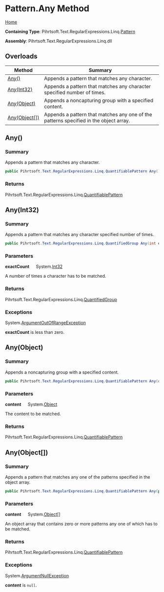 # Pattern\.Any Method

[Home](../../../../../../README.md)

**Containing Type**: Pihrtsoft\.Text\.RegularExpressions\.Linq\.[Pattern](../README.md)

**Assembly**: Pihrtsoft\.Text\.RegularExpressions\.Linq\.dll

## Overloads

| Method | Summary |
| ------ | ------- |
| [Any()](#Pihrtsoft_Text_RegularExpressions_Linq_Pattern_Any) | Appends a pattern that matches any character\. |
| [Any(Int32)](#Pihrtsoft_Text_RegularExpressions_Linq_Pattern_Any_System_Int32_) | Appends a pattern that matches any character specified number of times\. |
| [Any(Object)](#Pihrtsoft_Text_RegularExpressions_Linq_Pattern_Any_System_Object_) | Appends a noncapturing group with a specified content\. |
| [Any(Object\[\])](#Pihrtsoft_Text_RegularExpressions_Linq_Pattern_Any_System_Object___) | Appends a pattern that matches any one of the patterns specified in the object array\. |

## Any\(\) <a name="Pihrtsoft_Text_RegularExpressions_Linq_Pattern_Any"></a>

### Summary

Appends a pattern that matches any character\.

```csharp
public Pihrtsoft.Text.RegularExpressions.Linq.QuantifiablePattern Any()
```

### Returns

Pihrtsoft\.Text\.RegularExpressions\.Linq\.[QuantifiablePattern](../../QuantifiablePattern/README.md)

## Any\(Int32\) <a name="Pihrtsoft_Text_RegularExpressions_Linq_Pattern_Any_System_Int32_"></a>

### Summary

Appends a pattern that matches any character specified number of times\.

```csharp
public Pihrtsoft.Text.RegularExpressions.Linq.QuantifiedGroup Any(int exactCount)
```

### Parameters

**exactCount** &emsp; System\.[Int32](https://docs.microsoft.com/en-us/dotnet/api/system.int32)

A number of times a character has to be matched\.

### Returns

Pihrtsoft\.Text\.RegularExpressions\.Linq\.[QuantifiedGroup](../../QuantifiedGroup/README.md)

### Exceptions

System\.[ArgumentOutOfRangeException](https://docs.microsoft.com/en-us/dotnet/api/system.argumentoutofrangeexception)

**exactCount** is less than zero\.

## Any\(Object\) <a name="Pihrtsoft_Text_RegularExpressions_Linq_Pattern_Any_System_Object_"></a>

### Summary

Appends a noncapturing group with a specified content\.

```csharp
public Pihrtsoft.Text.RegularExpressions.Linq.QuantifiablePattern Any(object content)
```

### Parameters

**content** &emsp; System\.[Object](https://docs.microsoft.com/en-us/dotnet/api/system.object)

The content to be matched\.

### Returns

Pihrtsoft\.Text\.RegularExpressions\.Linq\.[QuantifiablePattern](../../QuantifiablePattern/README.md)

## Any\(Object\[\]\) <a name="Pihrtsoft_Text_RegularExpressions_Linq_Pattern_Any_System_Object___"></a>

### Summary

Appends a pattern that matches any one of the patterns specified in the object array\.

```csharp
public Pihrtsoft.Text.RegularExpressions.Linq.QuantifiablePattern Any(params object[] content)
```

### Parameters

**content** &emsp; System\.[Object](https://docs.microsoft.com/en-us/dotnet/api/system.object)\[\]

An object array that contains zero or more patterns any one of which has to be matched\.

### Returns

Pihrtsoft\.Text\.RegularExpressions\.Linq\.[QuantifiablePattern](../../QuantifiablePattern/README.md)

### Exceptions

System\.[ArgumentNullException](https://docs.microsoft.com/en-us/dotnet/api/system.argumentnullexception)

**content** is `null`\.

